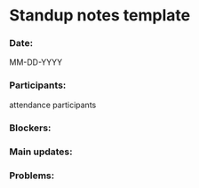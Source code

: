 # Standup notes template

### Date:
MM-DD-YYYY

### Participants:
attendance
participants

### Blockers:


### Main updates:


### Problems:
